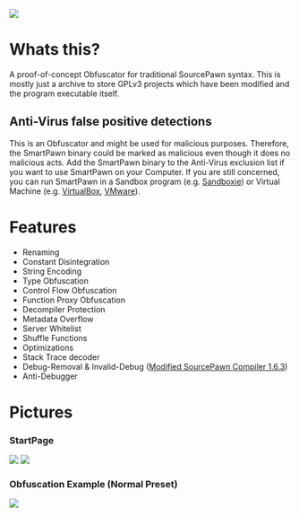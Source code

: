![](https://user-images.githubusercontent.com/22834512/118812837-d5758080-b8ae-11eb-98a4-c087b8216d45.png)

# Whats this?
A proof-of-concept Obfuscator for traditional SourcePawn syntax.
This is mostly just a archive to store GPLv3 projects which have been modified and the program executable itself.

## Anti-Virus false positive detections
This is an Obfuscator and might be used for malicious purposes. Therefore, the SmartPawn binary could be marked as malicious even though it does no malicious acts. Add the SmartPawn binary to the Anti-Virus exclusion list if you want to use SmartPawn on your Computer. If you are still concerned, you can run SmartPawn in a Sandbox program (e.g. [Sandboxie](https://www.sandboxie.com/)) or Virtual Machine (e.g. [VirtualBox](https://www.virtualbox.org/), [VMware](https://www.vmware.com/)).

# Features
- Renaming
- Constant Disintegration
- String Encoding
- Type Obfuscation
- Control Flow Obfuscation
- Function Proxy Obfuscation
- Decompiler Protection
- Metadata Overflow
- Server Whitelist
- Shuffle Functions
- Optimizations
- Stack Trace decoder
- Debug-Removal & Invalid-Debug ([Modified SourcePawn Compiler 1.6.3](/sourcemod/modified-sourcemod-sourcemod-1.6.3.zip))
- Anti-Debugger

# Pictures
### StartPage
![](https://user-images.githubusercontent.com/22834512/118812228-2fc21180-b8ae-11eb-8119-07affc236b0d.png)
![](https://user-images.githubusercontent.com/22834512/118812241-318bd500-b8ae-11eb-862f-80f763e0252b.png)

### Obfuscation Example (Normal Preset)
![](https://user-images.githubusercontent.com/22834512/118812731-b1b23a80-b8ae-11eb-9eba-53d0c25a9be2.png)
